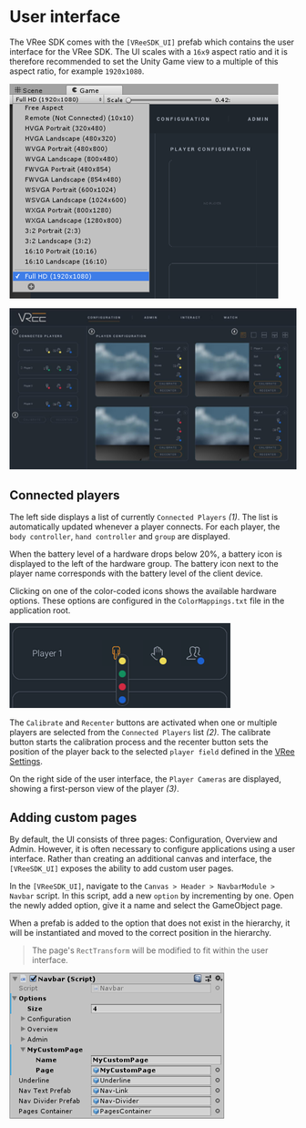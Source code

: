 # User interface

The VRee SDK comes with the `[VReeSDK_UI]` prefab which contains the user interface for the VRee SDK. The UI scales with a `16x9` aspect ratio and it is therefore recommended to set the Unity Game view to a multiple of this aspect ratio, for example `1920x1080`.

![Alt](./images/user-interface/full-hd-resolution.png "Setting the Unity game view to Full HD.")

![Alt](./images/user-interface/overview.png "User interface overview.")

## Connected players

The left side displays a list of currently `Connected Players` _(1)_. The list is automatically updated whenever a player connects. For each player, the `body controller`, `hand controller` and `group` are displayed.

When the battery level of a hardware drops below 20%, a battery icon is displayed to the left of the hardware group. The battery icon next to the player name corresponds with the battery level of the client device.

Clicking on one of the color-coded icons shows the available hardware options. These options are configured in the `ColorMappings.txt` file in the application root.

![Alt](./images/user-interface/colormapped-settings.png "Settings mapped by color.")

The `Calibrate` and `Recenter` buttons are activated when one or multiple players are selected from the `Connected Players` list _(2)_. The calibrate button starts the calibration process and the recenter button sets the position of the player back to the selected `player field` defined in the [VRee Settings](vree-settings.md#player-fields).

On the right side of the user interface, the `Player Cameras` are displayed, showing a first-person view of the player _(3)_.

## Adding custom pages

By default, the UI consists of three pages: Configuration, Overview and Admin. However, it is often necessary to configure applications using a user interface. Rather than creating an additional canvas and interface, the `[VReeSDK_UI]` exposes the ability to add custom user pages.

In the `[VReeSDK_UI]`, navigate to the `Canvas > Header > NavbarModule > Navbar` script. In this script, add a new `option` by incrementing by one. Open the newly added option, give it a name and select the GameObject page.

When a prefab is added to the option that does not exist in the hierarchy, it will be instantiated and moved to the correct position in the hierarchy.

> The page's `RectTransform` will be modified to fit within the user interface.

![Alt](./images/user-interface/custom-page.png "Adding a custom page.")
